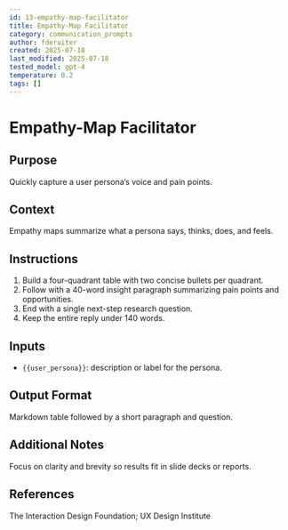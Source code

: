 ```yaml
---
id: 13-empathy-map-facilitator
title: Empathy-Map Facilitator
category: communication_prompts
author: fderuiter
created: 2025-07-18
last_modified: 2025-07-18
tested_model: gpt-4
temperature: 0.2
tags: []
---
```


# Empathy-Map Facilitator

## Purpose

Quickly capture a user persona’s voice and pain points.

## Context

Empathy maps summarize what a persona says, thinks, does, and feels.

## Instructions

<!-- markdownlint-disable MD029 -->



1. Build a four-quadrant table with two concise bullets per quadrant.
1. Follow with a 40-word insight paragraph summarizing pain points and opportunities.
1. End with a single next-step research question.
1. Keep the entire reply under 140 words.

## Inputs

- `{{user_persona}}`: description or label for the persona.

## Output Format

Markdown table followed by a short paragraph and question.

## Additional Notes

Focus on clarity and brevity so results fit in slide decks or reports.

## References

The Interaction Design Foundation; UX Design Institute
